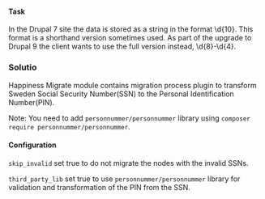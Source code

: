 #### Task
In the Drupal 7 site the data is stored as a string in the format \d{10}. This format is a
shorthand version sometimes used. As part of the upgrade to Drupal 9 the client wants to
use the full version instead, \d{8}\-\d{4}.

### Solutio

Happiness Migrate module contains migration process
plugin to transform Sweden Social Security Number(SSN)
to the Personal Identification Number(PIN).

Note: You need to add `personnummer/personnummer`
library using `composer require personnummer/personnummer`.

#### Configuration
`skip_invalid` set true to do not migrate the nodes
with the invalid SSNs.

`third_party_lib` set true to use
`personnummer/personnummer` library for validation and
transformation of the PIN from the SSN.
